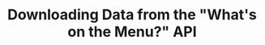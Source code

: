 ---
title: Downloading Data from the "What's on the Menu?" API
external_url: http://nbviewer.ipython.org/gist/trevormunoz/c3ea5c9bec57634c6b8d
authors:
 - name: Trevor Muñoz
---